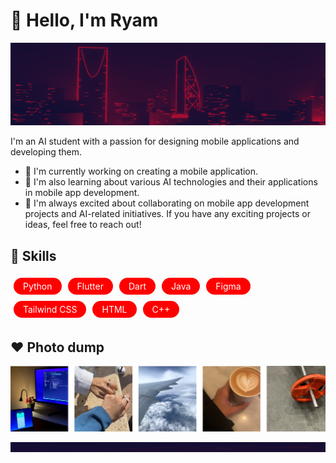<style>
.skill-red {
  background-color: #ff0000;
  color: #fff;
  padding: 5px 15px;
  margin: 5px;
  border-radius: 20px;
  font-size: 14px;
}
</style>

# 👋 Hello, I'm Ryam

<p align="center">
    <img width="1200" src="https://github.com/RyamAlmalki/RyamAlmalki/blob/main/banner.png" alt="Material Bread logo">
</p>

I'm an AI student with a passion for designing mobile applications and developing them.

- 🔭 I'm currently working on creating a mobile application.
- 🌱 I'm also learning about various AI technologies and their applications in mobile app development.
- 👯 I'm always excited about collaborating on mobile app development projects and AI-related initiatives. If you have any exciting projects or ideas, feel free to reach out!

## 🚀 Skills

<div style="display: flex; flex-wrap: wrap;">
  <span class="skill-red">Python</span>
  <span class="skill-red">Flutter</span>
  <span class="skill-red">Dart</span>
  <span class="skill-red">Java</span>
  <span class="skill-red">Figma</span>
  <span class="skill-red">Tailwind CSS</span>
  <span class="skill-red">HTML</span>
  <span class="skill-red">C++</span>
</div>



## ❤ Photo dump 
<p align="center">
    <img width="800" src="https://github.com/RyamAlmalki/RyamAlmalki/blob/main/mylife.png" alt="Material Bread logo">
</p>

<p align="center">
    <img width="1200" src="https://github.com/RyamAlmalki/RyamAlmalki/blob/main/banner_bottom.png" alt="Material Bread logo">
</p>




